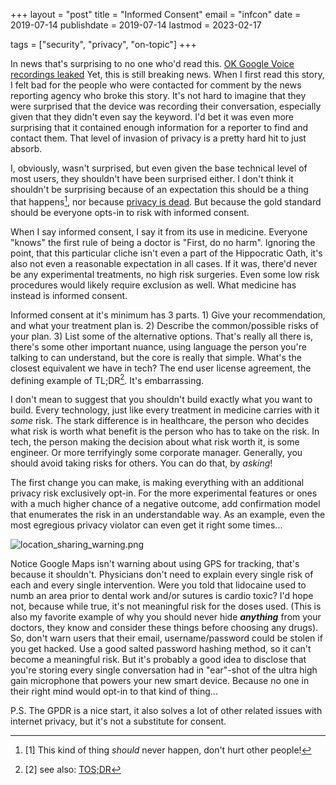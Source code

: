 +++
layout = "post"
title = "Informed Consent"
email = "infcon"
date = 2019-07-14
publishdate = 2019-07-14
lastmod = 2023-02-17

tags = ["security", "privacy", "on-topic"]
+++

In news that's surprising to no one who'd read this. [OK Google Voice recordings
leaked](https://arstechnica.com/information-technology/2019/07/google-defends-listening-to-ok-google-queries-after-voice-recordings-leak/)
Yet, this is still breaking news. When I first read this story, I felt
bad for the people who were contacted for comment by the news reporting agency
who broke this story. It's not hard to imagine that they were surprised that the
device was recording their conversation, especially given that they didn't even
say the keyword. I'd bet it was even more surprising that it contained enough
information for a reporter to find and contact them. That level of invasion of
privacy is a pretty hard hit to just absorb.

I, obviously, wasn't surprised, but even given the base technical level of most
users, they shouldn't have been surprised either. I don't think it shouldn't be
surprising because of an expectation this should be a thing that happens[^1],
nor because [privacy is dead](https://www.youtube.com/watch?v=DaYn_PkrfvQ). But
because the gold standard should be everyone
opts-in to risk with informed consent.

[^1]: [1] This kind of thing *should* never happen, don't hurt other people!

When I say informed consent, I say it from its use in medicine. Everyone "knows"
the first rule of being a doctor is "First, do no harm". Ignoring the point,
that this particular cliche isn't even a part of the Hippocratic Oath, it's also
not even a reasonable expectation in all cases. If it was, there'd never be any
experimental treatments, no high risk surgeries. Even some low risk procedures
would likely require exclusion as well. What medicine has instead is informed
consent.

Informed consent at it's minimum has 3 parts. 1) Give your recommendation, and
what your treatment plan is. 2) Describe the common/possible risks of your plan.
3) List some of the alternative options. That's really all there is, there's
some other important nuance, using language the person you're talking to can
understand, but the core is really that simple. What's the closest equivalent we
have in tech? The end user license agreement, the defining example of TL;DR[^2].
It's embarrassing.

[^2]: [2] see also: [TOS;DR](https://tosdr.org/)

I don't mean to suggest that you shouldn't build exactly what you want to build.
Every technology, just like every treatment in medicine carries with it *some*
risk. The stark difference is in healthcare, the person who decides what risk is
worth what benefit is the person who has to take on the risk. In tech, the
person making the decision about what risk worth it, is some engineer. Or more
terrifyingly some corporate manager. Generally, you should avoid taking risks
for others. You can do that, by *asking*!

The first change you can make, is making everything with an additional privacy
risk exclusively opt-in. For the more experimental features or ones with a much
higher chance of a negative outcome, add confirmation model that enumerates the
risk in an understandable way. As an example, even the most egregious privacy
violator can even get it right some times...

![location_sharing_warning.png](/assets/location_sharing_warning.png)

Notice Google Maps isn't warning about using GPS for tracking, that's because it
shouldn't. Physicians don't need to explain every single risk of each and every
single intervention. Were you told that lidocaine used to numb an area prior to
dental work and/or sutures is cardio toxic? I'd hope not, because while true,
it's not meaningful risk for the doses used. (This is also my favorite example
of why you should never hide ***anything*** from your doctors, they know and
consider these things before choosing any drugs). So, don't warn users that
their email, username/password could be stolen if you get hacked. Use a good
salted password hashing method, so it can't become a meaningful risk. But it's
probably a good idea to disclose that you're storing every single conversation
had in "ear"-shot of the ultra high gain microphone that powers your new smart
device. Because no one in their right mind would opt-in to that kind of thing...


P.S. The GPDR is a nice start, it also solves a lot of other related issues with
internet privacy, but it's not a substitute for consent.

